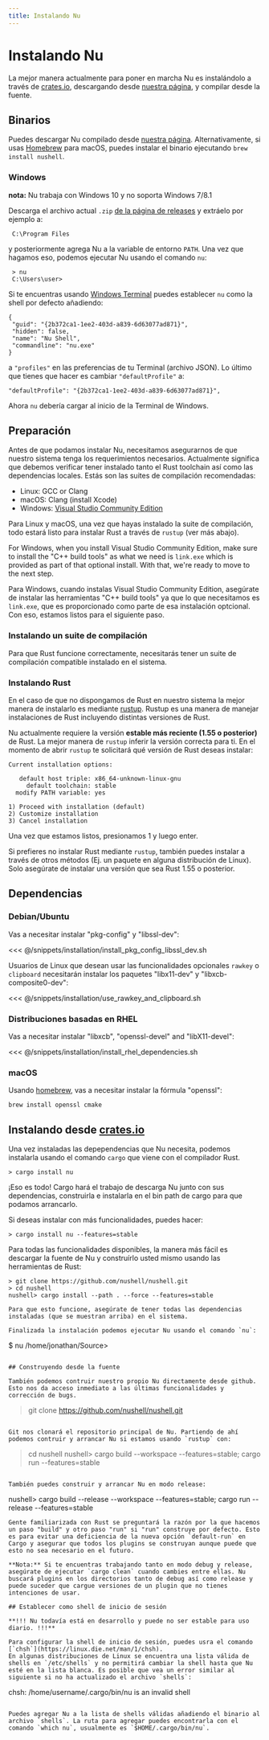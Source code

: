 ```yaml
---
title: Instalando Nu
---
```


# Instalando Nu

La mejor manera actualmente para poner en marcha Nu es instalándolo a través de [crates.io](https://crates.io), descargando desde [nuestra página](https://github.com/nushell/nushell/releases), y compilar desde la fuente.

## Binarios

Puedes descargar Nu compilado desde [nuestra página](https://github.com/nushell/nushell/releases). Alternativamente, si usas [Homebrew](https://brew.sh/) para macOS, puedes instalar el binario ejecutando `brew install nushell`.

### Windows

**nota:** Nu trabaja con Windows 10 y no soporta Windows 7/8.1

Descarga el archivo actual `.zip` [de la página de releases](https://github.com/nushell/nushell/releases) y extráelo por ejemplo a:

```
 C:\Program Files
```

y posteriormente agrega Nu a la variable de entorno `PATH`. Una vez que hagamos eso, podemos ejecutar Nu usando el comando `nu`:

```
 > nu
 C:\Users\user>
```

Si te encuentras usando [Windows Terminal](https://github.com/microsoft/terminal) puedes establecer `nu` como la shell por defecto añadiendo:

```
{
 "guid": "{2b372ca1-1ee2-403d-a839-6d63077ad871}",
 "hidden": false,
 "name": "Nu Shell",
 "commandline": "nu.exe"
}
```

a `"profiles"` en las preferencias de tu Terminal (archivo JSON). Lo último que tienes que hacer es cambiar `"defaultProfile"` a:

```
"defaultProfile": "{2b372ca1-1ee2-403d-a839-6d63077ad871}",
```

Ahora `nu` debería cargar al inicio de la Terminal de Windows.

## Preparación

Antes de que podamos instalar Nu, necesitamos asegurarnos de que nuestro sistema tenga los requerimientos necesarios. Actualmente significa que debemos verificar tener instalado tanto el Rust toolchain así como las dependencias locales. Estás son las suites de compilación recomendadas:

- Linux: GCC or Clang
- macOS: Clang (install Xcode)
- Windows: [Visual Studio Community Edition](https://visualstudio.microsoft.com/vs/community/)

Para Linux y macOS, una vez que hayas instalado la suite de compilación, todo estará listo para instalar Rust a través de `rustup` (ver más abajo).

For Windows, when you install Visual Studio Community Edition, make sure to install the "C++ build tools" as what we need is `link.exe` which is provided as part of that optional install. With that, we're ready to move to the next step.

Para Windows, cuando instalas Visual Studio Community Edition, asegúrate de instalar las herramientas "C++ build tools" ya que lo que necesitamos es `link.exe`, que es proporcionado como parte de esa instalación optcional. Con eso, estamos listos para el siguiente paso.

### Instalando un suite de compilación

Para que Rust funcione correctamente, necesitarás tener un suite de compilación compatible instalado en el sistema.

### Instalando Rust

En el caso de que no dispongamos de Rust en nuestro sistema la mejor manera de instalarlo es mediante [rustup](https://rustup.rs/). Rustup es una manera de manejar instalaciones de Rust incluyendo distintas versiones de Rust.

Nu actualmente requiere la versión **estable más reciente (1.55 o posterior)** de Rust. La mejor manera de `rustup` inferir la versión correcta para ti. En el momento de abrir `rustup` te solicitará qué versión de Rust deseas instalar:

```
Current installation options:

   default host triple: x86_64-unknown-linux-gnu
     default toolchain: stable
  modify PATH variable: yes

1) Proceed with installation (default)
2) Customize installation
3) Cancel installation
```

Una vez que estamos listos, presionamos 1 y luego enter.

Si prefieres no instalar Rust mediante `rustup`, también puedes instalar a través de otros métodos (Ej. un paquete en alguna distribución de Linux). Solo asegúrate de instalar una versión que sea Rust 1.55 o posterior.

## Dependencias

### Debian/Ubuntu

Vas a necesitar instalar "pkg-config" y "libssl-dev":

<<< @/snippets/installation/install_pkg_config_libssl_dev.sh

Usuarios de Linux que desean usar las funcionalidades opcionales `rawkey` o `clipboard` necesitarán instalar los paquetes "libx11-dev" y "libxcb-composite0-dev":

<<< @/snippets/installation/use_rawkey_and_clipboard.sh

### Distribuciones basadas en RHEL

Vas a necesitar instalar "libxcb", "openssl-devel" and "libX11-devel":

<<< @/snippets/installation/install_rhel_dependencies.sh

### macOS

Usando [homebrew](https://brew.sh/), vas a necesitar instalar la fórmula "openssl":

```
brew install openssl cmake
```

## Instalando desde [crates.io](https://crates.io)

Una vez instaladas las depependencias que Nu necesita, podemos instalarla usando el comando `cargo` que viene con el compilador Rust.

```
> cargo install nu
```

¡Eso es todo! Cargo hará el trabajo de descarga Nu junto con sus dependencias, construirla e instalarla en el bin path de cargo para que podamos arrancarlo.

Si deseas instalar con más funcionalidades, puedes hacer:

```
> cargo install nu --features=stable
```

Para todas las funcionalidades disponibles, la manera más fácil es descargar la fuente de Nu y construírlo usted mismo usando las herramientas de Rust:

```
> git clone https://github.com/nushell/nushell.git
> cd nushell
nushell> cargo install --path . --force --features=stable

Para que esto funcione, asegúrate de tener todas las dependencias instaladas (que se muestran arriba) en el sistema.

Finalizada la instalación podemos ejecutar Nu usando el comando `nu`:

```

$ nu
/home/jonathan/Source>

```

## Construyendo desde la fuente

También podemos contruir nuestro propio Nu directamente desde github. Esto nos da acceso inmediato a las últimas funcionalidades y corrección de bugs.

```

> git clone https://github.com/nushell/nushell.git

```

Git nos clonará el repositorio principal de Nu. Partiendo de ahí podemos contruir y arrancar Nu si estamos usando `rustup` con:

```

> cd nushell
> nushell> cargo build --workspace --features=stable; cargo run --features=stable

```

También puedes construir y arrancar Nu en modo release:

```

nushell> cargo build --release --workspace --features=stable; cargo run --release --features=stable

```
Gente familiarizada con Rust se preguntará la razón por la que hacemos un paso "build" y otro paso "run" si "run" construye por defecto. Esto es para evitar una deficiencia de la nueva opción `default-run` en Cargo y asegurar que todos los plugins se construyan aunque puede que esto no sea necesario en el futuro.

**Nota:** Si te encuentras trabajando tanto en modo debug y release, asegúrate de ejecutar `cargo clean` cuando cambies entre ellas. Nu buscará plugins en los directorios tanto de debug así como release y puede suceder que cargue versiones de un plugin que no tienes intenciones de usar.

## Establecer como shell de inicio de sesión

**!!! Nu todavía está en desarrollo y puede no ser estable para uso diario. !!!**

Para configurar la shell de inicio de sesión, puedes usra el comando [`chsh`](https://linux.die.net/man/1/chsh).
En algunas distribuciones de Linux se encuentra una lista válida de shells en `/etc/shells` y no permitirá cambiar la shell hasta que Nu esté en la lista blanca. Es posible que vea un error similar al siguiente si no ha actualizado el archivo `shells`:

```

chsh: /home/username/.cargo/bin/nu is an invalid shell

```

Puedes agregar Nu a la lista de shells válidas añadiendo el binario al archivo `shells`. La ruta para agregar puedes encontrarla con el comando `which nu`, usualmente es `$HOME/.cargo/bin/nu`.
```

